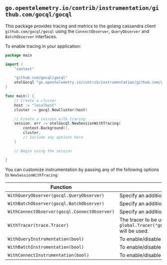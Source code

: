 ## `go.opentelemetry.io/contrib/instrumentation/github.com/gocql/gocql`

This package provides tracing and metrics to the golang cassandra client `github.com/gocql/gocql` using the `ConnectObserver`, `QueryObserver` and `BatchObserver` interfaces. 

To enable tracing in your application: 

```go
package main

import (
	"context"

	"github.com/gocql/gocql"
	otelGocql "go.opentelemetry.io/contrib/instrumentation/github.com/gocql/gocql"
)

func main() {
	// Create a cluster
	host := "localhost"
	cluster := gocql.NewCluster(host)

	// Create a session with tracing
	session, err := otelGocql.NewSessionWithTracing(
		context.Background(),
		cluster,
		// Include any options here
	)

	// Begin using the session

}
```

You can customize instrumentation by passing any of the following options to `NewSessionWithTracing`:

| Function | Description |
| -------- | ----------- |
| `WithQueryObserver(gocql.QueryObserver)` | Specify an additional QueryObserver to be called. |
| `WithBatchObserver(gocql.BatchObserver)` | Specify an additional BatchObserver to be called. |
| `WithConnectObserver(gocql.ConnectObserver)` | Specify an additional ConnectObserver to be called. |
| `WithTracer(trace.Tracer)` | The tracer to be used to create spans for the gocql session. If not specified, `global.Tracer("go.opentelemetry.io/contrib/instrumentation/github.com/gocql/gocql")` will be used. |
| `WithQueryInstrumentation(bool)` | To enable/disable tracing and metrics for queries. |
| `WithBatchInstrumentation(bool)` | To enable/disable tracing and metrics for batch queries. |
| `WithConnectInstrumentation(bool)` | To enable/disable tracing and metrics for new connections. |

